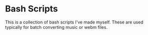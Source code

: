 Bash Scripts
===========

This is a collection of bash scripts I've made myself. These are used typically for batch converting music or webm files.

